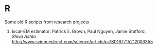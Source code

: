 # R

Some old R scripts from research projects

1. local-EM estimator: Patrick E. Brown, Paul Nguyen, Jamie Stafford, *Shiva Ashta*
<http://www.sciencedirect.com/science/article/pii/S0167715212003355>
